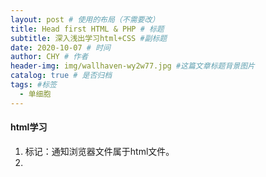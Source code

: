 ```yaml
---
layout: post # 使用的布局（不需要改）
title: Head first HTML & PHP # 标题
subtitle: 深入浅出学习html+CSS #副标题
date: 2020-10-07 # 时间
author: CHY # 作者
header-img: img/wallhaven-wy2w77.jpg #这篇文章标题背景图片
catalog: true # 是否归档
tags: #标签
  - 单细胞
---
```

#### html学习
1. <html>标记：通知浏览器文件属于html文件。
2. <style>元素放置在HTML的头部中。其中type属性用来告诉浏览器所使用的样式种类。
3. <a>元素创建超文本链接到另外一个网页。
4. 网页构建流程
    * 构建粗略的设计草图
    * 通过草图绘制出略图
    * 从略图绘制出网页
    * 细节完善
5. <q>进行简短的引用；<blockquote>引用大段文字并进行独立显示。
6. 创建HTML列表需要两个元素，第一个元素用来标记列表项目；第二个元素决定创建列表的类型：有序还是无序。
7. <q>/<em>/<a>是内联元素，需要和其他内容一起跟随在文字流中。
8. 网页发布--web主机代理商
    * 找到一个主机代理商
    * 选择网站的名字
    * 寻找把文件从电脑传到主机的途径
9. FTP文件传输协议 SFTP安全文件传输协议
10. URL统一资源定位符
11. 定位默认文件，通常默认文件名为“index.html"
12. 相对路径只能用于链接同一网站内的页面，而URL通常用来链接到其他网站
13. <a>中title属性用于指定鼠标放置于链接上的显示信息
14. JPEG是一种"有损"格式(适用于照片和复杂图像)，GIF通过压缩文件来减小尺寸，是种"无损"格式(适用于logo和简单文本图像)
15. <img>的alt属性用于指定图片不显示时的文本
16. 构建图像链接，在<a>元素中放置<img>元素
17. <meta http-equiv="Content-Type" content="text/html; charset=ISO-8859-1">
18. 块元素不能再内嵌在块元素中
19. XHTML是HTML的扩展版本，通过三个步骤即可将严格的HTML转化为XHTML,Tidy自动转换HTML到XHTML
    * 将DOCTYPE改为严格的XHTML 1.0
    * 添加xmlns属性、lang属性和xml:lang属性到<html>元素；xmlns指定html属于哪一种XML语言
    * 所有的空标记都应以"/>"结尾，而不是">"

#### CSS样式
1. 父元素中的子元素会从父元素中继承关于CSS样式的设置（可以设置属性上移）
2. 在子元素中重新设定属性的话会覆盖它继承的属性
3. CSS可以指定特定的类的相关属性，通过class属性设置
4. 用px、em、%或关键字定义font-size，em和%定义字体大小意味着字母的字体大小将是父元素字体大小的相对值

#### 盒模式
1. 从CSS的角度看，每个元素是一个盒子
2. 每个元素都可以看作盒子，盒子包括内容、补白、边框和边界
3. 结合类与盒模型进行设定
4. 每个元素只能有一个id，而且同一页面中不能有一个以上的元素用同一个id
5. CSS中设定类元素使用点号，id采用#
6. 链接多个样式表时，一个样式表会覆盖在它之前链接的样式表中的样式

#### div和span
1. div元素一般和id属性联合使用
2. div可以存在嵌套结构子div
3. <div>是块元素
4. 整个元素的宽度是不能设置的，整个元素的宽度是通过定义内容区、补白、边框和边界的宽度
5. <div>中text-align属性用于设置内容格式
6. <span>用于将内联内容分成不同的逻辑部分，<span>把块级的内容分成不同的逻辑部分
7. 对于需要强调某些单词，就用<em>；需要重点强调就用<strong>；仅仅是放置一些样式，使用<span>来进行设置
8. Pseudo-class伪类只存在于CSS样式表中，不存在于HTML文件中，是由浏览器来进行选择
9. 样式表的优先顺序：网页作者的样式、读者的样式、浏览器的默认样式
10. 层叠就是浏览器决定采用哪种样式的方法，根据具体度计算

#### 页面布局和排版
1. 浏览器用流来布置页面上的XHTML元素，块元素从头流到尾，每两个元素之间有换行，内联元素在水平方向上一个接一个地流，从左上方到右下方。
2. 并排放置两个内联元素，边界会进行加和；并列放置两个块元素时，边界会进行重叠
3. float设置块元素的漂移
4. 冻结布局：利用div框架结构针对对应id改变其CSS布局
5. 凝胶物布局锁定了页面中内容区的宽度，但把它放在浏览器的中央，通过margin-right属性
6. 绝对布置对其他元素没有任何的影响，还是正常的流运行，当绝对布置多个元素时，重叠关系是通过z-index属性来进行设置的
7. 固定位置设置通过position属性设置为fixed来完成

#### 网页表格制作
1. <table>元素制作表格，其中<tr>定义每一行，<td>定义每个单元格，<th>定义表头
2. summary属性定义表格摘要，并不会在网页中显示；<caption>定义表格的标题

#### 交互活动--表单
1. <form>元素创建一个表单；<input>输入文本框元素；<textarea>输入多行文本；<select>与<option>元素为网页创建菜单控件
2. POST将表单变量打包后隐藏在后台发送给服务器；GET把表单变量打包，附加在URL末端然后向浏览器发送请求


### 各章要点复习链接
[《Head First HTML与CSS、XHTML》第一章要点](https://huyangjia.com/head-first-html-and-css-xhtml-the-first-chapter-points.html)<br>
[《Head First HTML与CSS、XHTML》第二章要点](https://huyangjia.com/head-first-html-and-css-xhtml-second-chapters-of-the-main-points.html)<br>
[《Head First HTML与CSS、XHTML》第三章要点](https://huyangjia.com/head-first-html-and-css-xhtml-third-chapters-of-the-main-points.html)<br>
[《Head First HTML与CSS、XHTML》第四章要点](https://huyangjia.com/head-first-html-and-css-xhtml-fourth-chapters-of-the-main-points.html)<br>
[《Head First HTML与CSS、XHTML》第五章要点](https://huyangjia.com/head-first-html-and-css-xhtml-fifth-chapters-of-the-main-points.html)<br>
[《Head First HTML与CSS、XHTML》第六章要点](https://huyangjia.com/head-first-html-and-css-xhtml-sixth-chapters-of-the-main-points.html)<br>
[《Head First HTML与CSS、XHTML》第七章要点](https://huyangjia.com/head-first-html-and-css-xhtml-seventh-chapters-of-the-main-points.html)<br>
[《Head First HTML与CSS、XHTML》第八章要点](https://huyangjia.com/head-first-html-and-css-xhtml-eighth-chapters-of-the-main-points.html)<br>
[《Head First HTML与CSS、XHTML》第九章要点](https://huyangjia.com/head-first-html-and-css-xhtml-the-eighth-chapter-points-2.html)<br>
[《Head First HTML与CSS、XHTML》第十章要点](https://huyangjia.com/head-first-html-and-css-xhtml-tenth-chapters-of-the-main-points.html)<br>
[《Head First HTML与CSS、XHTML》第十一章要点](https://huyangjia.com/head-first-html-and-css-xhtml-eleventh-chapters-of-the-main-points.html)<br>
[《Head First HTML与CSS、XHTML》第十二章要点](https://huyangjia.com/head-first-html-and-css-xhtml-twelfth-chapters-of-the-main-points.html)<br>
[《Head First HTML与CSS、XHTML》第十三章要点](https://huyangjia.com/head-first-html-and-css-xhtml-thirteenth-chapters-of-the-main-points.html)<br>
[《Head First HTML与CSS、XHTML》第十四章要点](https://huyangjia.com/head-first-html-and-css-xhtml-fourteenth-chapters-of-the-main-points.html)<br>